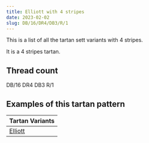 ```yaml
---
title: Elliott with 4 stripes
date: 2023-02-02
slug: DB/16/DR4/DB3/R/1
---
```

This is a list of all the tartan sett variants with 4 stripes.

It is a 4 stripes tartan.


## Thread count
DB/16 DR4 DB3 R/1

## Examples of this tartan pattern

| Tartan Variants |
|---------------|
| [Elliott](/variants/db/16/dr4/db3/r/1-db000064-dr900000-rc80000)||
